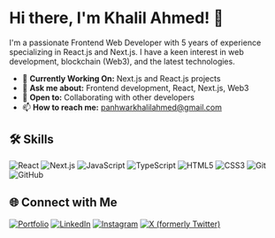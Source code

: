 <!---- khalilahmed63/khalilahmed63 is a ✨ special ✨ repository because its `README.md` (this file) appears on your GitHub profile.
You can click the Preview link to take a look at your changes.
--->

# Hi there, I'm Khalil Ahmed! 👋

I'm a passionate Frontend Web Developer with 5 years of experience specializing in React.js and Next.js. I have a keen interest in web development, blockchain (Web3), and the latest technologies.

- 🌱 **Currently Working On:** Next.js and React.js projects
- 💬 **Ask me about:** Frontend development, React, Next.js, Web3
- 🤝 **Open to:** Collaborating with other developers
- 📫 **How to reach me:** [panhwarkhalilahmed@gmail.com](mailto:panhwarkhalilahmed@gmail.com)

## 🛠️ Skills

![React](https://img.shields.io/badge/React-20232A?style=for-the-badge&logo=react&logoColor=61DAFB)
![Next.js](https://img.shields.io/badge/Next.js-000000?style=for-the-badge&logo=nextdotjs&logoColor=white)
![JavaScript](https://img.shields.io/badge/JavaScript-F7DF1E?style=for-the-badge&logo=javascript&logoColor=black)
![TypeScript](https://img.shields.io/badge/TypeScript-3178C6?style=for-the-badge&logo=typescript&logoColor=white)
![HTML5](https://img.shields.io/badge/HTML5-E34F26?style=for-the-badge&logo=html5&logoColor=white)
![CSS3](https://img.shields.io/badge/CSS3-1572B6?style=for-the-badge&logo=css3&logoColor=white)
![Git](https://img.shields.io/badge/Git-F05032?style=for-the-badge&logo=git&logoColor=white)
![GitHub](https://img.shields.io/badge/GitHub-181717?style=for-the-badge&logo=github&logoColor=white)

<!----
## 📈 GitHub Statistics

![Khalil's GitHub Stats](https://github-readme-stats.vercel.app/api?username=khalilahmed63&show_icons=true&theme=radical)
![Top Languages](https://github-readme-stats.vercel.app/api/top-langs/?username=khalilahmed63&layout=compact&theme=radical)
--->
## 🌐 Connect with Me

[![Portfolio](https://img.shields.io/badge/Portfolio-000000?style=for-the-badge&logo=About.me&logoColor=white)](https://www.khalilahmed.dev)
[![LinkedIn](https://img.shields.io/badge/LinkedIn-0A66C2?style=for-the-badge&logo=linkedin&logoColor=white)](https://www.linkedin.com/in/khalil-ahmed-308a061a6)
[![Instagram](https://img.shields.io/badge/Instagram-E4405F?style=for-the-badge&logo=instagram&logoColor=white)](https://www.instagram.com/developerkhalil)
[![X (formerly Twitter)](https://img.shields.io/badge/X-1DA1F2?style=for-the-badge&logo=twitter&logoColor=white)](https://twitter.com/khalilahmedpan5)


